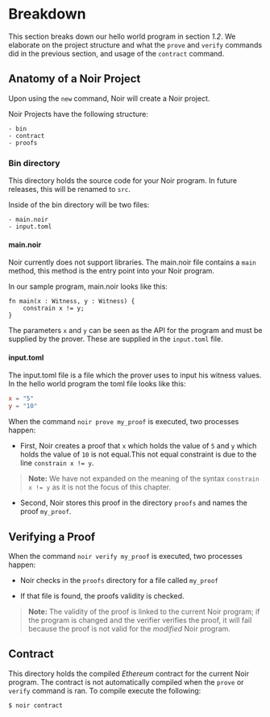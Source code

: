 # Breakdown

This section breaks down our hello world program in section _1.2_. We elaborate on the project structure and what the `prove` and `verify` commands did in the previous section, and usage of the `contract` command.

## Anatomy of a Noir Project

Upon using the `new` command, Noir will create a Noir project. 

Noir Projects have the following structure:

    - bin
    - contract 
    - proofs

### Bin directory

This directory holds the source code for your Noir program. In future releases, this will be renamed to `src`.

Inside of the bin directory will be two files:

    - main.noir 
    - input.toml

#### main.noir

Noir currently does not support libraries. The main.noir file contains a `main` method, this method is the entry point into your Noir program. 

In our sample program, main.noir looks like this:

```
fn main(x : Witness, y : Witness) {
    constrain x != y;
}
```

The parameters `x` and `y` can be seen as the API for the program and must be supplied by the prover. These are supplied in the `input.toml` file.

#### input.toml

The input.toml file is a file which the prover uses to input his witness values. In the hello world program the toml file looks like this:

```toml
x = "5"
y = "10"
```

When the command `noir prove my_proof` is executed, two processes happen:

- First, Noir creates a proof that `x` which holds the value of `5` and `y` which holds the value of `10` is not equal.This not equal constraint is due to the line `constrain x != y`.

> **Note:** We have not expanded on the meaning of the syntax `constrain x != y` as it is not the focus of this chapter.

- Second, Noir stores this proof in the directory `proofs` and names the proof `my_proof`.

## Verifying a Proof

When the command `noir verify my_proof` is executed, two processes happen:

- Noir checks in the `proofs` directory for a file called `my_proof`

- If that file is found, the proofs validity is checked.

> **Note:** The validity of the proof is linked to the current Noir program; if the program is changed and the verifier verifies the proof, it will fail because the proof is not valid for the _modified_ Noir program. 

## Contract

This directory holds the compiled _Ethereum_ contract for the current Noir program. The contract is not automatically compiled when the `prove` or `verify` command is ran. To compile execute the following:

```sh
$ noir contract
```